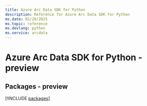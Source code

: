 ```yaml
---
title: Azure Arc Data SDK for Python
description: Reference for Azure Arc Data SDK for Python
ms.date: 02/20/2025
ms.topic: reference
ms.devlang: python
ms.service: arcdata
---
```

# Azure Arc Data SDK for Python - preview
## Packages - preview
[!INCLUDE [packages](arc-data-index.md)]